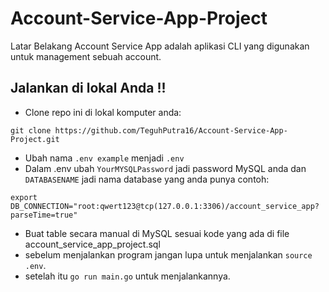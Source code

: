 # Account-Service-App-Project
Latar Belakang
Account Service App adalah aplikasi CLI yang digunakan untuk management sebuah account.

## Jalankan di lokal Anda !!
- Clone repo ini di lokal komputer anda:
```
git clone https://github.com/TeguhPutra16/Account-Service-App-Project.git
```
- Ubah nama `.env example` menjadi `.env`
- Dalam .env ubah `YourMYSQLPassword` jadi password MySQL anda dan `DATABASENAME` jadi nama database yang anda punya contoh:
```
export DB_CONNECTION="root:qwert123@tcp(127.0.0.1:3306)/account_service_app?parseTime=true"
```
- Buat table secara manual di MySQL sesuai kode yang ada di file account_service_app_project.sql
- sebelum menjalankan program jangan lupa untuk menjalankan `source .env`.
- setelah itu `go run main.go` untuk menjalankannya.
